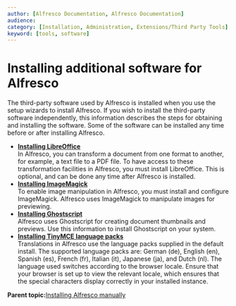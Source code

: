 ```yaml
---
author: [Alfresco Documentation, Alfresco Documentation]
audience: 
category: [Installation, Administration, Extensions/Third Party Tools]
keyword: [tools, software]
---
```


# Installing additional software for Alfresco

The third-party software used by Alfresco is installed when you use the setup wizards to install Alfresco. If you wish to install the third-party software independently, this information describes the steps for obtaining and installing the software. Some of the software can be installed any time before or after installing Alfresco.

-   **[Installing LibreOffice](../tasks/lo-install.md)**  
In Alfresco, you can transform a document from one format to another, for example, a text file to a PDF file. To have access to these transformation facilities in Alfresco, you must install LibreOffice. This is optional, and can be done any time after Alfresco is installed.
-   **[Installing ImageMagick](../tasks/imagemagick-config.md)**  
To enable image manipulation in Alfresco, you must install and configure ImageMagick. Alfresco uses ImageMagick to manipulate images for previewing.
-   **[Installing Ghostscript](../tasks/Ghostscript-install.md)**  
Alfresco uses Ghostscript for creating document thumbnails and previews. Use this information to install Ghostscript on your system.
-   **[Installing TinyMCE language packs](../tasks/tiny-lang.md)**  
Translations in Alfresco use the language packs supplied in the default install. The supported language packs are: German \(de\), English \(en\), Spanish \(es\), French \(fr\), Italian \(it\), Japanese \(ja\), and Dutch \(nl\). The language used switches according to the browser locale. Ensure that your browser is set up to view the relevant locale, which ensures that the special characters display correctly in your installed instance.

**Parent topic:**[Installing Alfresco manually](../concepts/ch-install.md)


